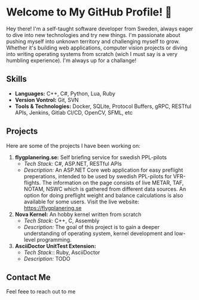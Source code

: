 # Welcome to My GitHub Profile! 👋

Hey there! I'm a self-taught software developer from Sweden, always
eager to dive into new technologies and try
new things. I'm passionate about pushing myself
into unknown territory and challenging myself
to grow. Whether it's building web applications,
computer vision projects or diving into 
writing operating systems from scratch (wich I
must say is a very humbling experience). 
I'm always up for a challange!

## Skills

* **Languages:** C++, C#, Python, Lua, Ruby
* **Version Vontrol:** Git, SVN
* **Tools & Technologies:** Docker, SQLite,
Protocol Buffers, gRPC, RESTful APIs, Jenkins,
Gitlab CI/CD, OpenCV, SFML, etc

## Projects

Here are some of the projects I have been working on:

1. **flygplanering.se:** Self briefing service for swedish PPL-pilots
    - *Tech Stack:* C#, ASP.NET, RESTful APIs
    - *Description:* An ASP.NET Core web application for easy preflight preperations, intended to be used by swedish PPL-pilots for VFR-flights. The information on the page consists of live METAR, TAF, NOTAM, NSWC which is gathered from different data sources. An option for doing preflight weight and balance calculations is also available for some users. Visit the live website: https://flygplanering.se
2. **Nova Kernel:** An hobby kernel written from scratch
    - *Tech Stack:* C++, C, Assembly
    - *Description:* The goal of this project is to gain a deeper understanding of operating system, kernel development and low-level programming.
3. **AsciiDoctor UnitTest Extension:**
    - *Tech Stack:*: Ruby, AsciiDoctor
    - *Description:* TODO 

## Contact Me

Feel feee to reach out to me

